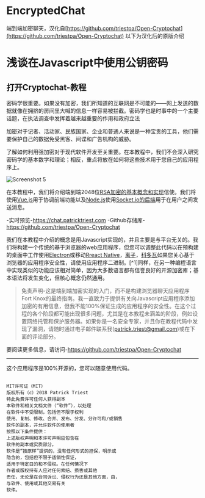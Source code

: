 # EncryptedChat
端到端加密聊天，汉化自[https://github.com/triestpa/Open-Cryptochat](https://github.com/triestpa/Open-Cryptochat)
以下为汉化后的原版介绍

# 浅谈在Javascript中使用公钥密码

## 打开Cryptochat-教程

密码学很重要。如果没有加密，我们所知道的互联网是不可能的——网上发送的数据就像在拥挤的房间里大喊的信息一样容易被拦截。密码学也是时事中的一个主要话题，在执法调查中发挥着越来越重要的作用和政府立法

加密对于记者、活动家、民族国家、企业和普通人来说是一种宝贵的工具，他们需要保护自己的数据免受黑客、间谍和广告机构的威胁。

了解如何利用强加密对于现代软件开发至关重要。在本教程中，我们不会深入研究密码学的基本数学和理论；相反，重点将放在如何将这些技术用于您自己的应用程序上。

![Screenshot 5](https://cdn.patricktriest.com/blog/images/posts/e2e-chat/screenshot_5.png)

在本教程中，我们将介绍端到端2048位[RSA加密的基本概念和实现](https://en.wikipedia.org/wiki/RSA_(cryptosystem))信使。我们将使用[Vue.js](https://vuejs.org/)用于协调前端功能以及[Node.js](https://nodejs.org/en/)使用[Socket.io的后端](https://socket.io/)用于在用户之间发送消息。

-实时预览-https://chat.patricktriest.com
-Github存储库-https://github.com/triestpa/Open-Cryptochat

我们在本教程中介绍的概念是用Javascript实现的，并且主要是与平台无关的。我们将构建一个传统的基于浏览器的web应用程序，但您可以调整此代码以在预构建的桌面中工作使用[Electron](https://electronjs.org/)或移动[Rreact Native](https://facebook.github.io/react-native/)，[离子](https://ionicframework.com/)，[科多瓦](https://cordova.apache.org/)如果您关心基于浏览器的应用程序安全性，请使用应用程序二进制。[^1]同样，在另一种编程语言中实现类似的功能应该相对简单，因为大多数语言都有信誉良好的开源加密库；基本语法将发生变化，但核心概念仍然通用。

>免责声明-这是端到端加密实现的入门，而不是构建浏览器聊天应用程序Fort Knox的最终指南。我一直致力于提供有关向Javascript应用程序添加加密的有用信息，但我不能100%保证生成的应用程序的安全性。在这个过程的各个阶段都可能出现很多问题，尤其是在本教程未涵盖的阶段，例如设置网络托管和保护服务器。如果你是一名安全专家，并且你在教程代码中发现了漏洞，请随时通过电子邮件联系我(patrick.triest@gmail.com)或在下面的评论部分。

要阅读更多信息，请访问-https://github.com/triestpa/Open-Cryptochat
___

这个应用程序是100%开源的，您可以随意使用代码。

```

MIT许可证（MIT）
版权所有（c）2018 Patrick Triest
特此免费许可任何人获得副本
本软件和相关文档文件（“软件”），以处理
在软件中不受限制，包括但不限于权利
使用、复制、修改、合并、发布、分发、分许可和/或销售
软件的副本，并允许软件的使用者
按照以下条件提供：
上述版权声明和本许可声明应包含在
软件的副本或实质部分。
软件是“按原样”提供的，没有任何形式的担保，明示或
隐含的，包括但不限于适销性保证，
适用于特定目的和不侵权。在任何情况下
作者或版权持有人应对任何索赔、损害或其他
责任，无论是在合同诉讼、侵权行为还是其他方面，由，
与软件、使用或其他交易有关
软件。

```
